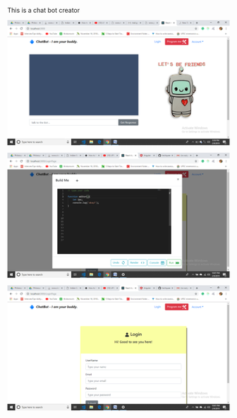 This is a chat bot creator


![Image](https://raw.githubusercontent.com/techquee/chat-bot/master/assests/image.png)

![Image](https://raw.githubusercontent.com/techquee/chat-bot/master/assests/image%20(1).png)

![Image](https://raw.githubusercontent.com/techquee/chat-bot/master/assests/image%20(2).png)

